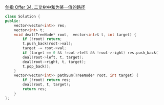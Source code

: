 [剑指 Offer 34. 二叉树中和为某一值的路径](https://leetcode.cn/problems/er-cha-shu-zhong-he-wei-mou-yi-zhi-de-lu-jing-lcof/)
```C++
class Solution {
public:
    vector<vector<int>> res;
    vector<int> t;
    void deal(TreeNode* root,  vector<int>& t, int target) {
        if (!root) return;
        t.push_back(root->val);
        target -= root->val;
        if (target == 0 && !root->left && !root->right) res.push_back(t);
        deal(root->left, t, target);
        deal(root->right, t, target);
        t.pop_back();
    }
    vector<vector<int>> pathSum(TreeNode* root, int target) {
        if (!root) return res;
        deal(root, t, target);
        return res;
    }
};
```